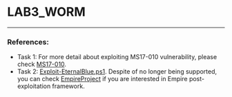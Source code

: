 # LAB3_WORM
***
### References:
* Task 1: For more detail about exploiting MS17-010 vulnerability, please check [MS17-010](https://github.com/helviojunior/MS17-010).
* Task 2: [Exploit-EternalBlue.ps1](https://github.com/EmpireProject/Empire/blob/master/data/module_source/exploitation/Exploit-EternalBlue.ps1). Despite of no longer being supported, you can check [EmpireProject](https://github.com/EmpireProject/Empire) if you are interested in Empire post-exploitation framework.
